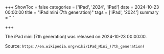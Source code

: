 +++
ShowToc = false
categories = ['iPad', '2024', 'iPad']
date = 2024-10-23 00:00:00
title = "iPad mini (7th generation)"
tags = ['iPad', '2024']
summary = " "

+++

The iPad mini (7th generation) was released on 2024-10-23 00:00:00.

Source: `https://en.wikipedia.org/wiki/IPad_Mini_(7th_generation)`
